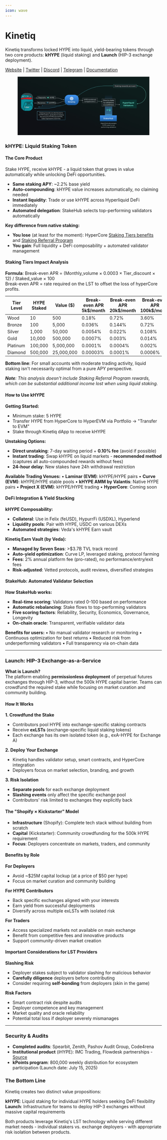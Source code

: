 ```yaml
---
icon: wave
---
```


# Kinetiq

Kinetiq transforms locked HYPE into liquid, yield-bearing tokens through two core products: **kHYPE** (liquid staking) and **Launch** (HIP-3 exchange deployment).

[Website](https://kinetiq.xyz/) | [Twitter](https://x.com/kinetiq_xyz) | [Discord](https://discord.com/invite/kinetiq) | [Telegram](https://t.me/kinetiq_announcements) | [Documentation](https://docs.kinetiq.xyz/)

<figure><img src="../../../.gitbook/assets/image.png" alt=""><figcaption></figcaption></figure>

### kHYPE: Liquid Staking Token

#### The Core Product

Stake HYPE, receive kHYPE - a liquid token that grows in value automatically while unlocking DeFi opportunities.

* **Same staking APY**: \~2.2% base yield
* **Auto-compounding**: kHYPE value increases automatically, no claiming needed
* **Instant liquidity**: Trade or use kHYPE across Hyperliquid DeFi immediately
* **Automated delegation**: StakeHub selects top-performing validators automatically

**Key difference from native staking:**

* **You lose** (at least for the moment): HyperCore [Staking Tiers benefits](https://hyperliquid-co.gitbook.io/wiki/architecture/hypercore/dex/clearinghouse/fees#fee-tiers) and [Staking Referral Program](https://hyperliquid-co.gitbook.io/wiki/architecture/hypercore/dex/clearinghouse/fees#staking-referral-program)
* **You gain**: Full liquidity + DeFi composability + automated validator management

#### Staking Tiers Impact Analysis

**Formula**: Break-even APR = (Monthly\_volume × 0.0003 × Tier\_discount × 12) / Staked\_value × 100\
Break-even APR = rate required on the LST to offset the loss of hyperCore profits.

| Tier Level | HYPE Staked | Value ($)  | Break-even APR 5k$/month | Break-even APR 20k$/month | Break-even APR 100k$/month |
| ---------- | ----------- | ---------- | ------------------------ | ------------------------- | -------------------------- |
| Wood       | 10          | 500        | 0.18%                    | 0.72%                     | 3.60%                      |
| Bronze     | 100         | 5,000      | 0.036%                   | 0.144%                    | 0.72%                      |
| Silver     | 1,000       | 50,000     | 0.0054%                  | 0.022%                    | 0.108%                     |
| Gold       | 10,000      | 500,000    | 0.0007%                  | 0.003%                    | 0.014%                     |
| Platinum   | 100,000     | 5,000,000  | 0.0001%                  | 0.0004%                   | 0.002%                     |
| Diamond    | 500,000     | 25,000,000 | 0.00003%                 | 0.0001%                   | 0.0006%                    |

**Bottom line**: For small accounts with moderate trading activity, liquid staking isn't necessarily optimal from a pure APY perspective.

_**Note**: This analysis doesn't include Staking Referral Program rewards, which can be substantial additional income lost when using liquid staking._

#### How to Use kHYPE

**Getting Started:**&#x20;

* Minimum stake: 5 HYPE&#x20;
* Transfer HYPE from HyperCore to HyperEVM via Portfolio → "Transfer to EVM"
* Stake through Kinetiq dApp to receive kHYPE

**Unstaking Options:**

* **Direct unstaking**: 7-day waiting period + **0.10% fee** (avoid if possible)
* **Instant trading**: Swap kHYPE on liquid markets - **recommended method** (captures all auto-compounded rewards without fees)
* **24-hour delay**: New stakes have 24h withdrawal restriction

**Available Trading Venues:** • **Laminar (EVM)**: kHYPE/HYPE pairs • **Curve (EVM)**: kHYPE/HYPE stable pools • **kHYPE AMM by Valantis**: Native HYPE pairs • **Project X (EVM)**: kHYPE/HYPE trading • **HyperCore**: Coming soon

#### DeFi Integration & Yield Stacking

**kHYPE Composability:**

* **Collateral**: Use in Felix (feUSD), HypurrFi (USDXL), Hyperlend
* **Liquidity pools**: Pair with HYPE, USDC on various DEXs
* **Automated strategies**: Veda's kHYPE Earn vault

**Kinetiq Earn Vault (by Veda):**

* **Managed by Seven Seas**: >$3.7B TVL track record
* **Auto-yield optimization**: Curve LP, leveraged staking, protocol farming&#x20;
* **Fees**: 2% annual platform fee (pro-rated), no performance/entry/exit fees
* **Risk-adjusted**: Vetted protocols, audit reviews, diversified strategies

#### StakeHub: Automated Validator Selection

**How StakeHub works:**

* **Real-time scoring**: Validators rated 0-100 based on performance
* **Automatic rebalancing**: Stake flows to top-performing validators
* **Five scoring factors**: Reliability, Security, Economics, Governance, Longevity
* **On-chain oracle**: Transparent, verifiable validator data

**Benefits for users:** • No manual validator research or monitoring • Continuous optimization for best returns • Reduced risk from underperforming validators • Full transparency via on-chain data

***

### Launch: HIP-3 Exchange-as-a-Service

**What is Launch?**\
The platform enabling **permissionless deployment** of perpetual futures exchanges through HIP-3, without the 500k HYPE capital barrier. Teams can crowdfund the required stake while focusing on market curation and community building.

#### How It Works

**1. Crowdfund the Stake**

* Contributors pool HYPE into exchange-specific staking contracts
* Receive **exLSTs** (exchange-specific liquid staking tokens)
* Each exchange has its own isolated token (e.g., exA-HYPE for Exchange A)

**2. Deploy Your Exchange**

* Kinetiq handles validator setup, smart contracts, and HyperCore integration
* Deployers focus on market selection, branding, and growth

**3. Risk Isolation**

* **Separate pools** for each exchange deployment
* **Slashing events** only affect the specific exchange pool
* Contributors' risk limited to exchanges they explicitly back

#### The "Shopify × Kickstarter" Model

* **Infrastructure** (Shopify): Complete tech stack without building from scratch
* **Capital** (Kickstarter): Community crowdfunding for the 500k HYPE requirement
* **Focus**: Deployers concentrate on markets, traders, and community

#### Benefits by Role

**For Deployers**

* Avoid \~$25M capital lockup (at a price of $50 per hype)
* Focus on market curation and community building

**For HYPE Contributors**

* Back specific exchanges aligned with your interests
* Earn yield from successful deployments
* Diversify across multiple exLSTs with isolated risk

**For Traders**

* Access specialized markets not available on main exchange
* Benefit from competitive fees and innovative products
* Support community-driven market creation

#### Important Considerations for LST Providers

**Slashing Risk**

* Deployer stakes subject to validator slashing for malicious behavior
* **Carefully diligence** deployers before contributing
* Consider requiring **self-bonding** from deployers (skin in the game)

**Risk Factors**

* Smart contract risk despite audits
* Deployer competence and key management
* Market quality and oracle reliability
* Potential total loss if deployer severely mismanages

***

### Security & Audits

* **Completed audits**: Spearbit, Zenith, Pashov Audit Group, Code4rena
* **Institutional product** (iHYPE): IMC Trading, Flowdesk partnerships - [Source](https://x.com/kinetiq_xyz/status/1935766396496945561)
* **kPoints program**: 800,000 weekly distribution for ecosystem participation (Launch date: July 15, 2025)

### The Bottom Line

Kinetiq creates two distinct value propositions:

**kHYPE**: Liquid staking for individual HYPE holders seeking DeFi flexibility\
**Launch**: Infrastructure for teams to deploy HIP-3 exchanges without massive capital requirements

Both products leverage Kinetiq's LST technology while serving different market needs - individual stakers vs. exchange deployers - with appropriate risk isolation between products.
